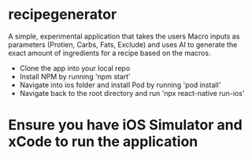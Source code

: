 # recipegenerator

A simple, experimental application that takes the users Macro inputs as parameters (Protien, Carbs, Fats, Exclude) and uses AI to generate the exact amount of ingredients for a recipe based on the macros.

- Clone the app into your local repo
- Install NPM by running 'npm start'
- Navigate into ios folder and install Pod by running 'pod install'
- Navigate back to the root directory and run 'npx react-native run-ios'

# Ensure you have iOS Simulator and xCode to run the application
